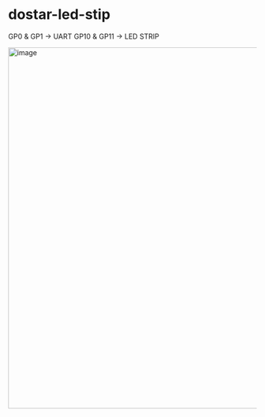 # dostar-led-stip

GP0 & GP1 -> UART
GP10 & GP11 -> LED STRIP

<img width="800" height="733" alt="image" src="https://github.com/user-attachments/assets/37f4be2a-cb6b-42c9-9305-006b24367914" />
